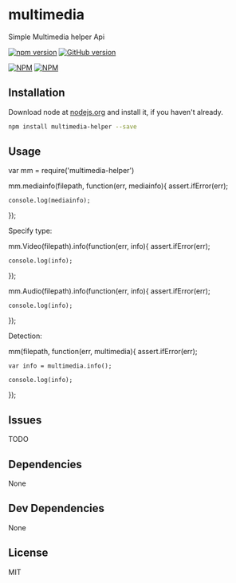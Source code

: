 # multimedia 

Simple Multimedia helper Api

[![npm version](https://badge.fury.io/js/multimedia-helper.png)](http://badge.fury.io/js/multimedia-helper)
[![GitHub version](https://badge.fury.io/gh/jjtortosa%2Fmultimedia-helper.png)](http://badge.fury.io/gh/jjtortosa%2Fmultimedia-helper)

[![NPM](https://nodei.co/npm/multimedia-helper.png?downloads=true&downloadRank=true)](https://nodei.co/npm/multimedia-helper/) [![NPM](https://nodei.co/npm-dl/multimedia-helper.png?months=6&height=3)](https://nodei.co/npm/multimedia-helper/)

## Installation

Download node at [nodejs.org](http://nodejs.org) and install it, if you haven't already.

```sh
npm install multimedia-helper --save
```

## Usage

var mm = require('multimedia-helper')

mm.mediainfo(filepath, function(err, mediainfo){
	assert.ifError(err);

	console.log(mediainfo);
});

Specify type:

mm.Video(filepath).info(function(err, info){
	assert.ifError(err);

	console.log(info);
});

mm.Audio(filepath).info(function(err, info){
	assert.ifError(err);

	console.log(info);
});


Detection:

mm(filepath, function(err, multimedia){
	assert.ifError(err);

	var info = multimedia.info();

	console.log(info);
});


## Issues

TODO


## Dependencies

None


## Dev Dependencies

None


## License

MIT
